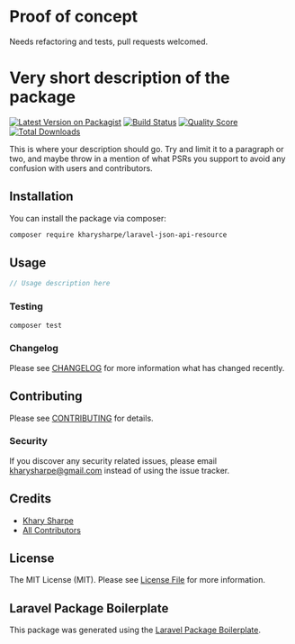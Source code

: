 # Proof of concept

Needs refactoring and tests, pull requests welcomed.

# Very short description of the package

[![Latest Version on Packagist](https://img.shields.io/packagist/v/kharysharpe/laravel-json-api-resource.svg?style=flat-square)](https://packagist.org/packages/kharysharpe/laravel-json-api-resource)
[![Build Status](https://img.shields.io/travis/kharysharpe/laravel-json-api-resource/master.svg?style=flat-square)](https://travis-ci.org/kharysharpe/laravel-json-api-resource)
[![Quality Score](https://img.shields.io/scrutinizer/g/kharysharpe/laravel-json-api-resource.svg?style=flat-square)](https://scrutinizer-ci.com/g/kharysharpe/laravel-json-api-resource)
[![Total Downloads](https://img.shields.io/packagist/dt/kharysharpe/laravel-json-api-resource.svg?style=flat-square)](https://packagist.org/packages/kharysharpe/laravel-json-api-resource)

This is where your description should go. Try and limit it to a paragraph or two, and maybe throw in a mention of what PSRs you support to avoid any confusion with users and contributors.

## Installation

You can install the package via composer:

```bash
composer require kharysharpe/laravel-json-api-resource
```

## Usage

```php
// Usage description here
```

### Testing

```bash
composer test
```

### Changelog

Please see [CHANGELOG](CHANGELOG.md) for more information what has changed recently.

## Contributing

Please see [CONTRIBUTING](CONTRIBUTING.md) for details.

### Security

If you discover any security related issues, please email kharysharpe@gmail.com instead of using the issue tracker.

## Credits

- [Khary Sharpe](https://github.com/kharysharpe)
- [All Contributors](../../contributors)

## License

The MIT License (MIT). Please see [License File](LICENSE.md) for more information.

## Laravel Package Boilerplate

This package was generated using the [Laravel Package Boilerplate](https://laravelpackageboilerplate.com).

